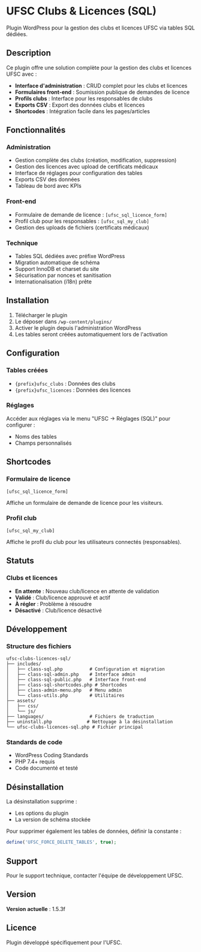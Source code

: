 # UFSC Clubs & Licences (SQL)

Plugin WordPress pour la gestion des clubs et licences UFSC via tables SQL dédiées.

## Description

Ce plugin offre une solution complète pour la gestion des clubs et licences UFSC avec :

- **Interface d'administration** : CRUD complet pour les clubs et licences
- **Formulaires front-end** : Soumission publique de demandes de licence
- **Profils clubs** : Interface pour les responsables de clubs
- **Exports CSV** : Export des données clubs et licences
- **Shortcodes** : Intégration facile dans les pages/articles

## Fonctionnalités

### Administration
- Gestion complète des clubs (création, modification, suppression)
- Gestion des licences avec upload de certificats médicaux
- Interface de réglages pour configuration des tables
- Exports CSV des données
- Tableau de bord avec KPIs

### Front-end
- Formulaire de demande de licence : `[ufsc_sql_licence_form]`
- Profil club pour les responsables : `[ufsc_sql_my_club]`
- Gestion des uploads de fichiers (certificats médicaux)

### Technique
- Tables SQL dédiées avec préfixe WordPress
- Migration automatique de schéma
- Support InnoDB et charset du site
- Sécurisation par nonces et sanitisation
- Internationalisation (i18n) prête

## Installation

1. Télécharger le plugin
2. Le déposer dans `/wp-content/plugins/`
3. Activer le plugin depuis l'administration WordPress
4. Les tables seront créées automatiquement lors de l'activation

## Configuration

### Tables créées
- `{prefix}ufsc_clubs` : Données des clubs
- `{prefix}ufsc_licences` : Données des licences

### Réglages
Accéder aux réglages via le menu "UFSC → Réglages (SQL)" pour configurer :
- Noms des tables
- Champs personnalisés

## Shortcodes

### Formulaire de licence
```
[ufsc_sql_licence_form]
```
Affiche un formulaire de demande de licence pour les visiteurs.

### Profil club
```
[ufsc_sql_my_club]
```
Affiche le profil du club pour les utilisateurs connectés (responsables).

## Statuts

### Clubs et licences
- **En attente** : Nouveau club/licence en attente de validation
- **Validé** : Club/licence approuvé et actif
- **À régler** : Problème à résoudre
- **Désactivé** : Club/licence désactivé

## Développement

### Structure des fichiers
```
ufsc-clubs-licences-sql/
├── includes/
│   ├── class-sql.php          # Configuration et migration
│   ├── class-sql-admin.php    # Interface admin
│   ├── class-sql-public.php   # Interface front-end
│   ├── class-sql-shortcodes.php # Shortcodes
│   ├── class-admin-menu.php   # Menu admin
│   └── class-utils.php        # Utilitaires
├── assets/
│   ├── css/
│   └── js/
├── languages/                 # Fichiers de traduction
├── uninstall.php             # Nettoyage à la désinstallation
└── ufsc-clubs-licences-sql.php # Fichier principal
```

### Standards de code
- WordPress Coding Standards
- PHP 7.4+ requis
- Code documenté et testé

## Désinstallation

La désinstallation supprime :
- Les options du plugin
- La version de schéma stockée

Pour supprimer également les tables de données, définir la constante :
```php
define('UFSC_FORCE_DELETE_TABLES', true);
```

## Support

Pour le support technique, contacter l'équipe de développement UFSC.

## Version

**Version actuelle** : 1.5.3f

## Licence

Plugin développé spécifiquement pour l'UFSC.